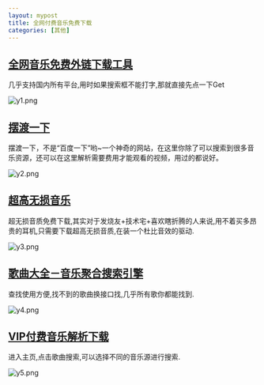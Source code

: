 ```yaml
---
layout: mypost
title: 全网付费音乐免费下载
categories: [其他]
---   
```


## [全网音乐免费外链下载工具](https://music.sonimei.cn/)   

几乎支持国内所有平台,用时如果搜索框不能打字,那就直接先点一下Get   

![y1.png](y1.png)   

## [摆渡一下](http://www.baiduonce.com/index.html)   

摆渡一下，不是“百度一下”哟~一个神奇的网站，在这里你除了可以搜索到很多音乐资源，还可以在这里解析需要费用才能观看的视频，用过的都说好。   

![y2.png](y2.png)   

## [超高无损音乐](https://www.sq688.com/)   

超无损音质免费下载,其实对于发烧友+技术宅+喜欢瞎折腾的人来说,用不着买多昂贵的耳机,只需要下载超高无损音质,在装一个杜比音效的驱动.   

![y3.png](y3.png)   

## [歌曲大全－音乐聚合搜索引擎](http://www.gequdaquan.net/gqss/)   

查找使用方便,找不到的歌曲换接口找,几乎所有歌你都能找到.   

![y4.png](y4.png)   

## [VIP付费音乐解析下载](http://music.zhuolin.wang/)   

进入主页,点击歌曲搜索,可以选择不同的音乐源进行搜索.   

![y5.png](y5.png) 